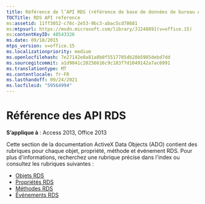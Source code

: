 ```yaml
---
title: Référence de l’API RDS (référence de base de données de bureau Access)
TOCTitle: RDS API reference
ms:assetid: 11ff3052-c76c-2e53-9bc3-abac5cd78681
ms:mtpsurl: https://msdn.microsoft.com/library/JJ248891(v=office.15)
ms:contentKeyID: 48543326
ms.date: 09/18/2015
mtps_version: v=office.15
ms.localizationpriority: medium
ms.openlocfilehash: 7e27142e8a81a8b0f5517785db28b5985debd7dd
ms.sourcegitcommit: a1d9041c20256616c9c183f7d1049142a7ac6991
ms.translationtype: MT
ms.contentlocale: fr-FR
ms.lasthandoff: 09/24/2021
ms.locfileid: "59564994"
---
```

# <a name="rds-api-reference"></a>Référence des API RDS

**S’applique à** : Access 2013, Office 2013

Cette section de la documentation ActiveX Data Objects (ADO) contient des rubriques pour chaque objet, propriété, méthode et événement RDS. Pour plus d'informations, recherchez une rubrique précise dans l'index ou consultez les rubriques suivantes :

- [Objets RDS](rds-objects.md)
- [Propriétés RDS](rds-properties.md)
- [Méthodes RDS](rds-methods.md)
- [Événements RDS](rds-events.md)

